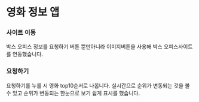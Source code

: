 # 영화 정보 앱

### 사이트 이동
박스 오피스 정보를 요청하기 버튼 뿐만아니라 이미지버튼을 사용해 박스 오피스사이트를 연동했습니다.

### 요청하기
요청하기를 누를 시 영화 top10순서로 나옵니다. 실시간으로 순위가 변동되는 것을 볼 수 있고 순위가 변동되는 한눈으로 보기 쉽게 표시를 했습니다.


